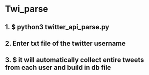 # Twi_parse

## 1. $ python3 twitter_api_parse.py
## 2. Enter txt file of the twitter username
## 3. $ it will automatically collect entire tweets from each user and build in db file
